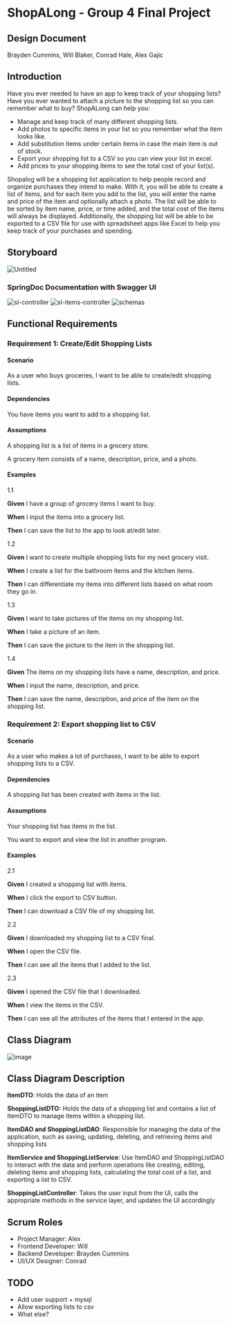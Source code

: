 # ShopALong - Group 4 Final Project

## Design Document

Brayden Cummins, Will Blaker, Conrad Hale, Alex Gajic

## Introduction

Have you ever needed to have an app to keep track of your shopping lists? Have you ever wanted to attach a picture to
the shopping list so you can remember what to buy? ShopALong can help you:

- Manage and keep track of many different shopping lists.
- Add photos to specific items in your list so you remember what the item looks like.
- Add substitution items under certain items in case the main item is out of stock.
- Export your shopping list to a CSV so you can view your list in excel.
- Add prices to your shopping items to see the total cost of your list(s).

Shopalog will be a shopping list application to help people record and organize purchases they intend to make.
With it, you will be able to create a list of items, and for each item you add to the list, you will enter the name
and price of the item and optionally attach a photo.
The list will be able to be sorted by item name, price, or time added, and the total cost of the items will always
be displayed.
Additionally, the shopping list will be able to be exported to a CSV file for use with spreadsheet apps like Excel to
help you keep track of your purchases and spending.

## Storyboard
![Untitled](https://github.com/gajicav/ShoppingAppFinal/assets/89746050/0086308b-8ed0-4ae9-b3f8-3f851c220188)

### SpringDoc Documentation with Swagger UI
![sl-controller](https://github.com/gajicav/ShoppingAppFinal/assets/112514952/2db759e0-d370-4462-9036-bc7a5d7c6a38)
![sl-items-controller](https://github.com/gajicav/ShoppingAppFinal/assets/112514952/255acefc-723a-4420-a70d-80b9c0ec17bb)
![schemas](https://github.com/gajicav/ShoppingAppFinal/assets/112514952/29121647-41ee-4b9b-8a30-1a216ee03e1f)

## Functional Requirements

### Requirement 1: Create/Edit Shopping Lists

#### Scenario

As a user who buys groceries, I want to be able to create/edit shopping lists.

#### Dependencies

You have items you want to add to a shopping list.

#### Assumptions

A shopping list is a list of items in a grocery store.

A grocery item consists of a name, description, price, and a photo.

#### Examples

1.1

**Given** I have a group of grocery items I want to buy.

**When** I input the items into a grocery list.

**Then** I can save the list to the app to look at/edit later.

1.2

**Given** I want to create multiple shopping lists for my next grocery visit.

**When** I create a list for the bathroom items and the kitchen items.

**Then** I can differentiate my items into different lists based on what room they go in.

1.3

**Given** I want to take pictures of the items on my shopping list.

**When** I take a picture of an item.

**Then** I can save the picture to the item in the shopping list.

1.4

**Given** The items on my shopping lists have a name, description, and price.

**When** I input the name, description, and price.

**Then** I can save the name, description, and price of the item on the shopping list.

### Requirement 2: Export shopping list to CSV

#### Scenario

As a user who makes a lot of purchases, I want to be able to export shopping lists to a CSV.

#### Dependencies

A shopping list has been created with items in the list.

#### Assumptions

Your shopping list has items in the list.

You want to export and view the list in another program.

#### Examples

2.1

**Given** I created a shopping list with items.

**When** I click the export to CSV button.

**Then** I can download a CSV file of my shopping list.

2.2

**Given** I downloaded my shopping list to a CSV final.

**When** I open the CSV file.

**Then** I can see all the items that I added to the list.

2.3

**Given** I opened the CSV file that I downloaded.

**When** I view the items in the CSV.

**Then** I can see all the attributes of the items that I entered in the app.

## Class Diagram

![image](https://github.com/gajicav/ShoppingAppFinal/assets/71296854/f9c29678-5c7e-464d-b979-f3f4f703efab)

## Class Diagram Description

**ItemDTO**: Holds the data of an item

**ShoppingListDTO:** Holds the data of a shopping list and contains a list of ItemDTO to manage items within a shopping
list.

**ItemDAO and ShoppingListDAO**: Responsible for managing the data of the application, such as saving, updating,
deleting, and retrieving items and shopping lists

**ItemService and ShoppingListService**: Use ItemDAO and ShoppingListDAO to interact with the data and perform
operations like creating, editing, deleting items and shopping lists, calculating the total cost of a list, and
exporting a list to CSV.

**ShoppingListController**: Takes the user input from the UI, calls the appropriate methods in the service layer, and
updates the UI accordingly

## Scrum Roles

- Project Manager: Alex
- Frontend Developer: Will
- Backend Developer: Brayden Cummins
- UI/UX Designer: Conrad

## TODO

- Add user support + mysql
- Allow exporting lists to csv
- What else?
